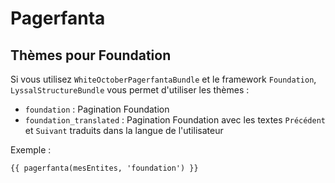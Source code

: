 # Pagerfanta


## Thèmes pour Foundation

Si vous utilisez `WhiteOctoberPagerfantaBundle` et le framework `Foundation`, `LyssalStructureBundle` vous permet d'utiliser les thèmes :

* `foundation` : Pagination Foundation
* `foundation_translated` : Pagination Foundation avec les textes `Précédent` et `Suivant` traduits dans la langue de l'utilisateur

Exemple :
```twig
{{ pagerfanta(mesEntites, 'foundation') }}
```
